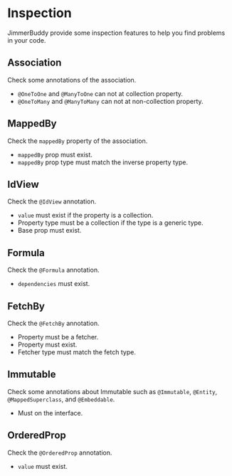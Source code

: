 # Inspection

JimmerBuddy provide some inspection features to help you find problems in your code.

## Association

Check some annotations of the association.

- `@OneToOne` and `@ManyToOne` can not at collection property.
- `@OneToMany` and `@ManyToMany` can not at non-collection property.

## MappedBy

Check the `mappedBy` property of the association.

- `mappedBy` prop must exist.
- `mappedBy` prop type must match the inverse property type.

## IdView

Check the `@IdView` annotation.

- `value` must exist if the property is a collection.
- Property type must be a collection if the type is a generic type.
- Base prop must exist.

## Formula

Check the `@Formula` annotation.

- `dependencies` must exist.

## FetchBy

Check the `@FetchBy` annotation.

- Property must be a fetcher.
- Property must exist.
- Fetcher type must match the fetch type.

## Immutable

Check some annotations about Immutable such as  `@Immutable`, `@Entity`, `@MappedSuperclass`, and `@Embeddable`.

- Must on the interface.

## OrderedProp

Check the `@OrderedProp` annotation.

- `value` must exist.
